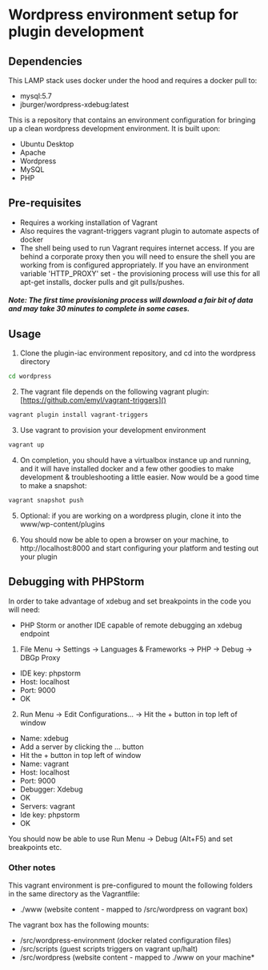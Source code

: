 # Wordpress environment setup for plugin development

## Dependencies

This LAMP stack uses docker under the hood and requires a docker pull to:
- mysql:5.7
- jburger/wordpress-xdebug:latest

This is a repository that contains an environment configuration for bringing up a clean wordpress development environment.
It is built upon:

- Ubuntu Desktop
- Apache
- Wordpress
- MySQL
- PHP

## Pre-requisites
- Requires a working installation of Vagrant
- Also requires the vagrant-triggers vagrant plugin to automate aspects of docker
- The shell being used to run Vagrant requires internet access. If you are behind a corporate proxy then you will need to ensure the shell you are working from is configured appropriately. If you have an environment variable 'HTTP_PROXY' set - the provisioning process will use this for all apt-get installs, docker pulls and git pulls/pushes.

##### Note: The first time provisioning process will download a fair bit of data and may take 30 minutes to complete in some cases. 

## Usage
1. Clone the plugin-iac environment repository, and cd into the wordpress directory

```bash
cd wordpress
```

2. The vagrant file depends on the following vagrant plugin: [https://github.com/emyl/vagrant-triggers]()

```bash
vagrant plugin install vagrant-triggers
```

3. Use vagrant to provision your development environment
```bash
vagrant up
```

4. On completion, you should have a virtualbox instance up and running, and it will have installed docker and a few other goodies to make development & troubleshooting a little easier. Now would be a good time to make a snapshot:

```bash
vagrant snapshot push
```

5. Optional: if you are working on a wordpress plugin, clone it into the www/wp-content/plugins

6. You should now be able to open a browser on your machine, to http://localhost:8000 and start configuring your platform and testing out your plugin

## Debugging with PHPStorm

In order to take advantage of xdebug and set breakpoints in the code you will need:

* PHP Storm or another IDE capable of remote debugging an xdebug endpoint

1. File Menu -> Settings -> Languages & Frameworks -> PHP -> Debug -> DBGp Proxy

* IDE key: phpstorm
* Host: localhost
* Port: 9000
* OK

2. Run Menu -> Edit Configurations... -> Hit the + button in top left of window

* Name: xdebug
* Add a server by clicking the ... button
* Hit the + button in top left of window
* Name: vagrant
* Host: localhost
* Port: 9000
* Debugger: Xdebug
* OK
* Servers: vagrant
* Ide key: phpstorm
* OK

You should now be able to use Run Menu -> Debug (Alt+F5) and set breakpoints etc.

### Other notes
This vagrant environment is pre-configured to mount the following folders in the same directory as the Vagrantfile:

* ./www (website content - mapped to /src/wordpress on vagrant box)

The vagrant box has the following mounts:

* /src/wordpress-environment (docker related configuration files)
* /src/scripts (guest scripts triggers on vagrant up/halt)
* /src/wordpress (website content - mapped to ./www on your machine*
